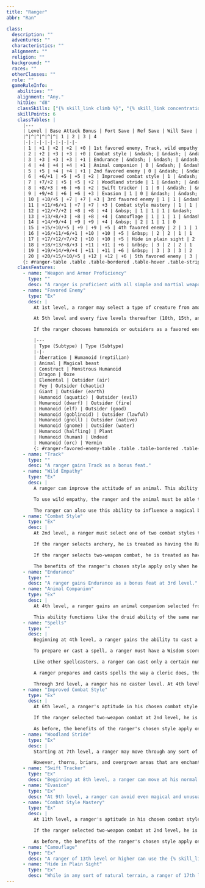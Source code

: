 ```yaml
---
title: "Ranger"
abbr: "Ran"

class:
  description: ""
  adventures: ""
  characteristics: ""
  alignment: ""
  religion: ""
  background: ""
  races: ""
  otherClasses: ""
  role: ""
  gameRuleInfo:
    abilities: ""
    alignment: "Any."
    hitDie: "d8"
    classSkills: ["{% skill_link climb %}", "{% skill_link concentration %}", "{% skill_link craft %}", "{% skill_link handle-animal %}", "{% skill_link heal %}", "{% skill_link hide %}", "{% skill_link jump %}", "{% skill_link knowledge 'Knowledge (Dungeoneering)' %}", "{% skill_link knowledge 'Knowledge (Geography)' %}", "{% skill_link knowledge 'Knowledge (Nature)' %}", "{% skill_link listen %}", "{% skill_link move-silently %}", "{% skill_link profession %}", "{% skill_link ride %}", "{% skill_link search %}", "{% skill_link spot %}", "{% skill_link survival %}", "{% skill_link swim %}", "{% skill_link use-rope %}"]
    skillPoints: 6
    classTables: |
      |---
      | Level | Base Attack Bonus | Fort Save | Ref Save | Will Save | Special | Spells Per Day |<|<|<
      |^|^|^|^|^|^| 1 | 2 | 3 | 4
      |-|-|-|-|-|-|-|-|-|-
      | 1 | +1 | +2 | +2 | +0 | 1st favored enemy, Track, wild empathy | &ndash; | &ndash; | &ndash; | &ndash;
      | 2 | +2 | +3 | +3 | +0 | Combat style | &ndash; | &ndash; | &ndash; | &ndash;
      | 3 | +3 | +3 | +3 | +1 | Endurance | &ndash; | &ndash; | &ndash; | &ndash;
      | 4 | +4 | +4 | +4 | +1 | Animal companion | 0 | &ndash; | &ndash; | &ndash;
      | 5 | +5 | +4 | +4 | +1 | 2nd favored enemy | 0 | &ndash; | &ndash; | &ndash;
      | 6 | +6/+1 | +5 | +5 | +2 | Improved combat style | 1 | &ndash; | &ndash; | &ndash;
      | 7 | +7/+2 | +5 | +5 | +2 | Woodland stride | 1 | &ndash; | &ndash; | &ndash;
      | 8 | +8/+3 | +6 | +6 | +2 | Swift tracker | 1 | 0 | &ndash; | &ndash;
      | 9 | +9/+4 | +6 | +6 | +3 | Evasion | 1 | 0 | &ndash; | &ndash;
      | 10 | +10/+5 | +7 | +7 | +3 | 3rd favored enemy | 1 | 1 | &ndash; | &ndash;
      | 11 | +11/+6/+1 | +7 | +7 | +3 | Combat style mastery | 1 | 1 | 0 | &ndash;
      | 12 | +12/+7/+2 | +8 | +8 | +4 | &nbsp; | 1 | 1 | 1 | &ndash;
      | 13 | +13/+8/+3 | +8 | +8 | +4 | Camouflage | 1 | 1 | 1 | &ndash;
      | 14 | +14/+9/+4 | +9 | +9 | +4 | &nbsp; | 2 | 1 | 1 | 0
      | 15 | +15/+10/+5 | +9 | +9 | +5 | 4th favored enemy | 2 | 1 | 1 | 1
      | 16 | +16/+11/+6/+1 | +10 | +10 | +5 | &nbsp; | 2 | 2 | 1 | 1
      | 17 | +17/+12/+7/+2 | +10 | +10 | +5 | Hide in plain sight | 2 | 2 | 2 | 1
      | 18 | +18/+13/+8/+3 | +11 | +11 | +6 | &nbsp; | 3 | 2 | 2 | 1
      | 19 | +19/+14/+9/+4 | +11 | +11 | +6 | &nbsp; | 3 | 3 | 3 | 2
      | 20 | +20/+15/+10/+5 | +12 | +12 | +6 | 5th favored enemy | 3 | 3 | 3 | 3
      {: #ranger-table .table .table-bordered .table-hover .table-striped data-caption="Table: The Ranger" }
    classFeatures:
      - name: "Weapon and Armor Proficiency"
        type: ""
        desc: "A ranger is proficient with all simple and martial weapons, and with light armor and shields (except tower shields)."
      - name: "Favored Enemy"
        type: "Ex"
        desc: |
          At 1st level, a ranger may select a type of creature from among those given on Table: Ranger Favored Enemies. The ranger gains a +2 bonus on {% skill_link bluff %}", "{% skill_link listen %}", "{% skill_link sense-motive %}", "{% skill_link spot %}, and {% skill_link survival %} checks when using these skills against creatures of this type. Likewise, he gets a +2 bonus on weapon damage rolls against such creatures.

          At 5th level and every five levels thereafter (10th, 15th, and 20th level), the ranger may select an additional favored enemy from those given on the table. In addition, at each such interval, the bonus against any one favored enemy (including the one just selected, if so desired) increases by 2.

          If the ranger chooses humanoids or outsiders as a favored enemy, he must also choose an associated subtype, as indicated on the table. If a specific creature falls into more than one category of favored enemy, the ranger's bonuses do not stack; he simply uses whichever bonus is higher.

          |---
          | Type (Subtype) | Type (Subtype)
          |-|-
          | Aberration | Humanoid (reptilian)
          | Animal | Magical beast
          | Construct | Monstrous Humanoid
          | Dragon | Ooze
          | Elemental | Outsider (air)
          | Fey | Outsider (chaotic)
          | Giant | Outsider (earth)
          | Humanoid (aquatic) | Outsider (evil)
          | Humanoid (dwarf) | Outsider (fire)
          | Humanoid (elf) | Outsider (good)
          | Humanoid (goblinoid) | Outsider (lawful)
          | Humanoid (gnoll) | Outsider (native)
          | Humanoid (gnome) | Outsider (water)
          | Humanoid (halfling) | Plant
          | Humanoid (human) | Undead
          | Humanoid (orc) | Vermin
          {: #ranger-favored-enemy-table .table .table-bordered .table-hover .table-striped data-caption="Table: Ranger Favored Enemies" }
      - name: "Track"
        type: ""
        desc: "A ranger gains Track as a bonus feat."
      - name: "Wild Empathy"
        type: "Ex"
        desc: |
          A ranger can improve the attitude of an animal. This ability functions just like a {% skill_link diplomacy %} check to improve the attitude of a person. The ranger rolls 1d20 and adds his ranger level and his Charisma modifier to determine the wild empathy check result. The typical domestic animal has a starting attitude of indifferent, while wild animals are usually unfriendly.

          To use wild empathy, the ranger and the animal must be able to study each other, which means that they must be within 30 feet of one another under normal visibility conditions. Generally, influencing an animal in this way takes 1 minute, but, as with influencing people, it might take more or less time.

          The ranger can also use this ability to influence a magical beast with an Intelligence score of 1 or 2, but he takes a -4 penalty on the check.
      - name: "Combat Style"
        type: "Ex"
        desc: |
          At 2nd level, a ranger must select one of two combat styles to pursue: archery or two-weapon combat. This choice affects the character's class features but does not restrict his selection of feats or special abilities in any way.

          If the ranger selects archery, he is treated as having the Rapid Shot feat, even if he does not have the normal prerequisites for that feat.

          If the ranger selects two-weapon combat, he is treated as having the Two-Weapon Fighting feat, even if he does not have the normal prerequisites for that feat.

          The benefits of the ranger's chosen style apply only when he wears light or no armor. He loses all benefits of his combat style when wearing medium or heavy armor.
      - name: "Endurance"
        type: ""
        desc: "A ranger gains Endurance as a bonus feat at 3rd level."
      - name: "Animal Companion"
        type: "Ex"
        desc: |
          At 4th level, a ranger gains an animal companion selected from the following list: badger, camel, dire rat, dog, riding dog, eagle, hawk, horse (light or heavy), owl, pony, snake (Small or Medium viper), or wolf. If the campaign takes place wholly or partly in an aquatic environment, the following creatures may be added to the ranger's list of options: manta ray, porpoise, Medium shark, and squid. This animal is a loyal companion that accompanies the ranger on his adventures as appropriate for its kind.

          This ability functions like the druid ability of the same name, except that the ranger's effective druid level is one-half his ranger level. A ranger may select from the alternative lists of animal companions just as a druid can, though again his effective druid level is half his ranger level. Like a druid, a ranger cannot select an alternative animal if the choice would reduce his effective druid level below 1st.
      - name: "Spells"
        type: ""
        desc: |
          Beginning at 4th level, a ranger gains the ability to cast a small number of divine spells, which are drawn from the ranger spell list. A ranger must choose and prepare his spells in advance (see below).

          To prepare or cast a spell, a ranger must have a Wisdom score equal to at least 10 + the spell level. The Difficulty Class for a saving throw against a ranger's spell is 10 + the spell level + the ranger's Wisdom modifier.

          Like other spellcasters, a ranger can cast only a certain number of spells of each spell level per day. His base daily spell allotment is given on Table: The Ranger. In addition, he receives bonus spells per day if he has a high Wisdom score. When Table: The Ranger indicates that the ranger gets 0 spells per day of a given spell level, he gains only the bonus spells he would be entitled to based on his Wisdom score for that spell level. The ranger does not have access to any domain spells or granted powers, as a cleric does.

          A ranger prepares and casts spells the way a cleric does, though he cannot lose a prepared spell to cast a cure spell in its place. A ranger may prepare and cast any spell on the ranger spell list, provided that he can cast spells of that level, but he must choose which spells to prepare during his daily meditation.

          Through 3rd level, a ranger has no caster level. At 4th level and higher, his caster level is one-half his ranger level.
      - name: "Improved Combat Style"
        type: "Ex"
        desc: |
          At 6th level, a ranger's aptitude in his chosen combat style (archery or two-weapon combat) improves. If he selected archery at 2nd level, he is treated as having the Manyshot feat, even if he does not have the normal prerequisites for that feat.

          If the ranger selected two-weapon combat at 2nd level, he is treated as having the Improved Two-Weapon Fighting feat, even if he does not have the normal prerequisites for that feat.

          As before, the benefits of the ranger's chosen style apply only when he wears light or no armor. He loses all benefits of his combat style when wearing medium or heavy armor.
      - name: "Woodland Stride"
        type: "Ex"
        desc: |
          Starting at 7th level, a ranger may move through any sort of undergrowth (such as natural thorns, briars, overgrown areas, and similar terrain) at his normal speed and without taking damage or suffering any other impairment.

          However, thorns, briars, and overgrown areas that are enchanted or magically manipulated to impede motion still affect him.
      - name: "Swift Tracker"
        type: "Ex"
        desc: "Beginning at 8th level, a ranger can move at his normal speed while following tracks without taking the normal -5 penalty. He takes only a -10 penalty (instead of the normal -20) when moving at up to twice normal speed while tracking."
      - name: "Evasion"
        type: "Ex"
        desc: "At 9th level, a ranger can avoid even magical and unusual attacks with great agility. If he makes a successful Reflex saving throw against an attack that normally deals half damage on a successful save, he instead takes no damage. Evasion can be used only if the ranger is wearing light armor or no armor. A helpless ranger does not gain the benefit of evasion."
      - name: "Combat Style Mastery"
        type: "Ex"
        desc: |
          At 11th level, a ranger's aptitude in his chosen combat style (archery or two-weapon combat) improves again. If he selected archery at 2nd level, he is treated as having the Improved Precise Shot feat, even if he does not have the normal prerequisites for that feat.

          If the ranger selected two-weapon combat at 2nd level, he is treated as having the Greater Two-Weapon Fighting feat, even if he does not have the normal prerequisites for that feat.

          As before, the benefits of the ranger's chosen style apply only when he wears light or no armor. He loses all benefits of his combat style when wearing medium or heavy armor.
      - name: "Camouflage"
        type: "Ex"
        desc: "A ranger of 13th level or higher can use the {% skill_link hide %} skill in any sort of natural terrain, even if the terrain doesn't grant cover or concealment."
      - name: "Hide in Plain Sight"
        type: "Ex"
        desc: "While in any sort of natural terrain, a ranger of 17th level or higher can use the {% skill_link hide %} skill even while being observed."
---
```

